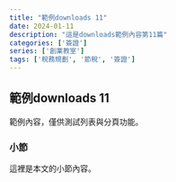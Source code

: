 ```yaml
---
title: "範例downloads 11"
date: 2024-01-11
description: "這是downloads範例內容第11篇"
categories: ['簽證']
series: ['創業教室']
tags: ['稅務規劃', '節稅', '簽證']
---
```


## 範例downloads 11

範例內容，僅供測試列表與分頁功能。

### 小節
這裡是本文的小節內容。